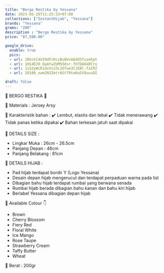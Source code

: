 ```yaml
---
title: "Bergo Restika by Yessana"
date: 2023-05-26T11:25:33+07:00
collections: ["InstantHijab", "Yessana"]
brands: "Yessana"
grams: "200"
description : "Bergo Restika by Yessana"
price: "87,500.00"

google_drive:
  enable: true
  pics:
  - url: 1DkckI4UI9dPiRczBu8Uvm6dd5fusmhpt
  - url: 1H14DJO_6pAtwZUM5Odsr-fH7DA6kBTro
  - url: 1sS2yWcKidxVnihL2Ofwe3CiEBl-faIRZ
  - url: 1D100_xwm2N3Zmtr6Gt70teKwSV9uuxDI

draft: false
---
```


🌸 BERGO RESTIKA 🌸

💎 Materials : Jersey Arsy

💎 Karakteristik bahan :
✔️ Lembut, elastis dan tebal
✔️ Tidak menerawang
✔️ Tidak panas ketika dipakai
✔️ Bahan terkesan jatuh saat dipakai

💎 DETAILS SIZE :
- Lingkar Muka : 26cm - 26.5cm
- Panjang Depan : 46cm
- Panjang Belakang : 81cm

💎 DETAILS HIJAB :
- Pad hijab terdapat bordir Y (Logo Yessana)
- Desain depan hijab mengerucut dan terdapat perpaduan warna pada list
- Dibagian bahu hijab terdapat rumbai yang berwana senada
- Rumbai hijab berada dibagian bahu kanan dan bahu kiri hijab
- Berlabel Yessana dibagian depan hijab

💎 Available Colour 👇
- Brown
- Cherry Blossom
- Fiery Red
- Floral White
- Ice Mango
- Rose Taupe
- Strawberry Cream
- Taffy Butter
- Wheat

💎 Berat :
200gr
